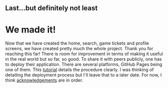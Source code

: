 ## Last...but definitely not least

# We made it!
Now that we have created the home, search, game tickets and profile screens, we have created pretty much the whole project. Thank you for reaching this far! There is room for improvement in terms of making it useful in the real world but so far, so good. To share it with peers publicly, one has to deploy their application. There are several platforms, GitHub Pages being one of them. This [tutorial](https://maheshmnj.medium.com/deploying-your-flutter-webapp-to-github-pages-111ff9e5cbc9) details the procedure clearly. I was thinking of detailing the deployment process but I'll leave that to a later date. For now, I think [acknowledgements](https://github.com/KaburaJ/Booking-App#acknowledgements) are in order.

